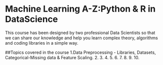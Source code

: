 # Machine Learning A-Z:Python & R in DataScience
This course has been designed by two professional Data Scientists so that we can share our knowledge and help you learn complex theory, algorithms and coding libraries in a simple way.

##Topics covered in the course
1.Data Preprocessing - Libraries, Datasets, Categorical-Missing data & Feature Scaling.
2.
3.
4.
5.
6.
7.
8.
9.
10.


